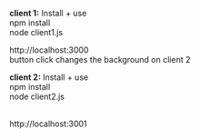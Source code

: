 <b>client 1:</b> Install + use<br>
npm install<br>
node client1.js<br>

http://localhost:3000<br>
button click changes the background on client 2


<b>client 2:</b> Install + use<br>
npm install<br>
node client2.js<br><br>

http://localhost:3001
